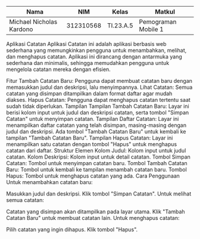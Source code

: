 |**Nama**|**NIM**|**Kelas**|**Matkul**|
|----|---|-----|------|
|Michael Nicholas Kardono|312310568|TI.23.A.5|Pemograman Mobile 1|# Pemograman-UTS-Mobile-1

Aplikasi Catatan
Aplikasi Catatan ini adalah aplikasi berbasis web sederhana yang memungkinkan pengguna untuk menambahkan, melihat, dan menghapus catatan. Aplikasi ini dirancang dengan antarmuka yang sederhana dan minimalis, sehingga memudahkan pengguna untuk mengelola catatan mereka dengan efisien.

Fitur
Tambah Catatan Baru: Pengguna dapat membuat catatan baru dengan memasukkan judul dan deskripsi, lalu menyimpannya.
Lihat Catatan: Semua catatan yang disimpan ditampilkan dalam format daftar agar mudah diakses.
Hapus Catatan: Pengguna dapat menghapus catatan tertentu saat sudah tidak diperlukan.
Tampilan
Tampilan Tambah Catatan Baru: Layar ini berisi kolom input untuk judul dan deskripsi catatan, serta tombol "Simpan Catatan" untuk menyimpan catatan.
Tampilan Daftar Catatan: Layar ini menampilkan daftar catatan yang telah disimpan, masing-masing dengan judul dan deskripsi. Ada tombol "Tambah Catatan Baru" untuk kembali ke tampilan "Tambah Catatan Baru".
Tampilan Hapus Catatan: Layar ini menampilkan satu catatan dengan tombol "Hapus" untuk menghapus catatan dari daftar.
Struktur Elemen
Kolom Judul: Kolom input untuk judul catatan.
Kolom Deskripsi: Kolom input untuk detail catatan.
Tombol Simpan Catatan: Tombol untuk menyimpan catatan baru.
Tombol Tambah Catatan Baru: Tombol untuk kembali ke tampilan menambah catatan baru.
Tombol Hapus: Tombol untuk menghapus catatan yang ada.
Cara Penggunaan
Untuk menambahkan catatan baru:

Masukkan judul dan deskripsi.
Klik tombol "Simpan Catatan".
Untuk melihat semua catatan:

Catatan yang disimpan akan ditampilkan pada layar utama.
Klik "Tambah Catatan Baru" untuk membuat catatan lain.
Untuk menghapus catatan:

Pilih catatan yang ingin dihapus.
Klik tombol "Hapus".

